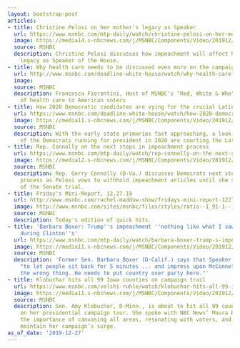 ```yaml
---
layout: bootstrap-post
articles:
- title: Christine Pelosi on her mother’s legacy as Speaker
  url: https://www.msnbc.com/mtp-daily/watch/christine-pelosi-on-her-mother-s-legacy-as-speaker-75769413859
  image: https://media14.s-nbcnews.com/j/MSNBC/Components/Video/201912/n_mtpd_clip_christinepelosi_191227_1920x1080.nbcnews-fp-1200-630.jpg
  source: MSNBC
  description: Christine Pelosi discusses how impeachment will affect her mother's
    legacy as Speaker of the House.
- title: Why health care needs to be discussed even more on the campaign trail
  url: http://www.msnbc.com/deadline-white-house/watch/why-health-care-needs-to-be-discussed-even-more-on-the-campaign-trail-75768389932
  image: 
  source: MSNBC
  description: Francesca Fiorentini, Host of MSNBC's "Red, White & Who" on the importance
    of health care to American voters
- title: How 2020 Democratic candidates are vying for the crucial Latino vote
  url: https://www.msnbc.com/deadline-white-house/watch/how-2020-democratic-candidates-are-vying-for-the-crucial-latino-vote-75768901846
  image: https://media11.s-nbcnews.com/j/MSNBC/Components/Video/201912/n_wh_deadline_latino_191227_1920x1080.nbcnews-fp-1200-630.jpg
  source: MSNBC
  description: With the early state primaries fast approaching, a look at how some
    of the Democrats running for president in 2020 are courting the Latino vote
- title: Rep. Connolly on the next steps in impeachment process
  url: https://www.msnbc.com/mtp-daily/watch/rep-connolly-on-the-next-steps-in-impeachment-process-75767877995
  image: https://media12.s-nbcnews.com/j/MSNBC/Components/Video/201912/n_mtpd_clip_connolly_191227_1920x1080.nbcnews-fp-1200-630.jpg
  source: MSNBC
  description: Rep. Gerry Connolly (D-Va.) discusses Democrats next steps in the impeachment
    process as Pelosi vows to withhold impeachment articles until she sees the details
    of the Senate trial.
- title: Friday's Mini-Report, 12.27.19
  url: http://www.msnbc.com/rachel-maddow-show/fridays-mini-report-122719
  image: http://www.msnbc.com/sites/msnbc/files/styles/ratio--1_91-1--1200x630/public/maddow_theminireport_general.png?itok=yLUr4wsw
  source: MSNBC
  description: Today's edition of quick hits.
- title: 'Barbara Boxer: Trump''s impeachment ''nothing like what I saw'' in Senate
    during Clinton''s'
  url: https://www.msnbc.com/mtp-daily/watch/barbara-boxer-trump-s-impeachment-nothing-like-what-i-saw-in-senate-during-clinton-s-75768901650
  image: https://media11.s-nbcnews.com/j/MSNBC/Components/Video/201912/n_mtpd_clip_boxer_191227_1920x1080.nbcnews-fp-1200-630.jpg
  source: MSNBC
  description: 'Former Sen. Barbara Boxer (D-Calif.) says that Speaker Pelosi wants
    "to let people sit back for 5 minutes ... and impress upon McConnell: He''s doing
    the wrong thing. He needs to put country over party here."'
- title: Klobuchar hits all 99 Iowa counties on campaign trail
  url: https://www.msnbc.com/velshi-ruhle/watch/klobuchar-hits-all-99-iowa-counties-on-campaign-trail-75764293695
  image: https://media11.s-nbcnews.com/j/MSNBC/Components/Video/201912/thumb-klobuchar.nbcnews-fp-1200-630.jpg
  source: MSNBC
  description: Sen. Amy Klobuchar, D-Minn., is about to hit all 99 counties in Iowa
    on her presidential campaign tour. She spoke with NBC News’ Maura Barrett about
    the importance of canvasing all areas, resonating with voters, and how she will
    maintain her campaign’s surge.
as_of_date: '2019-12-27'
---
```


